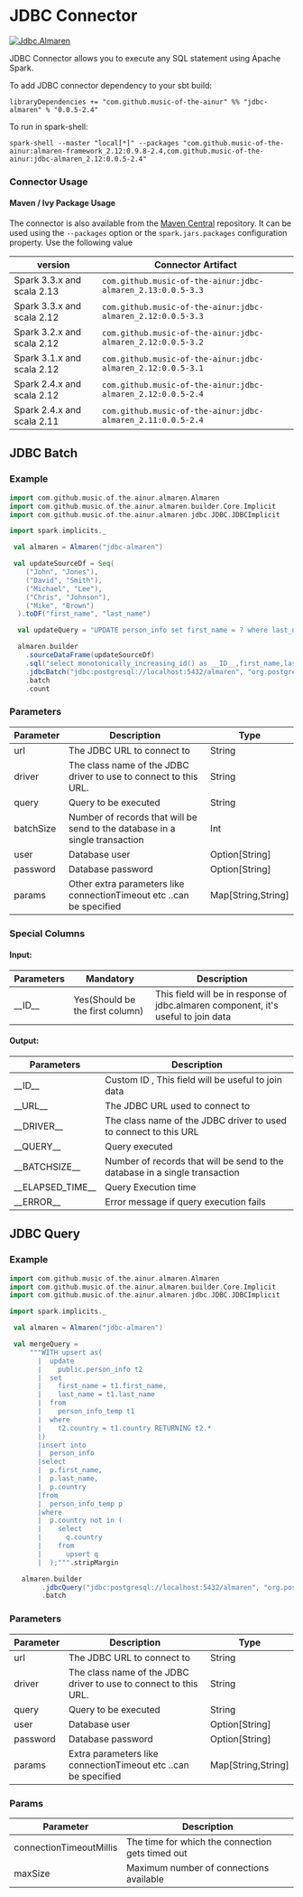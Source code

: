 # JDBC Connector

[![Jdbc.Almaren](https://github.com/modakanalytics/jdbc.almaren/actions/workflows/jdbc-almaren-githubactions.yml/badge.svg)](https://github.com/modakanalytics/jdbc.almaren/actions/workflows/jdbc-almaren-githubactions.yml)

JDBC Connector allows you to execute any SQL statement using Apache Spark.

To add JDBC connector dependency to your sbt build:
```
libraryDependencies += "com.github.music-of-the-ainur" %% "jdbc-almaren" % "0.0.5-2.4"
```

To run in spark-shell:
```
spark-shell --master "local[*]" --packages "com.github.music-of-the-ainur:almaren-framework_2.12:0.9.8-2.4,com.github.music-of-the-ainur:jdbc-almaren_2.12:0.0.5-2.4"
```

### Connector Usage

#### Maven / Ivy Package Usage
The connector is also available from the
[Maven Central](https://mvnrepository.com/artifact/com.github.music-of-the-ainur)
repository. It can be used using the `--packages` option or the
`spark.jars.packages` configuration property. Use the following value

| version                    | Connector Artifact                                          |
|----------------------------|-------------------------------------------------------------|
| Spark 3.3.x and scala 2.13 | `com.github.music-of-the-ainur:jdbc-almaren_2.13:0.0.5-3.3` |
| Spark 3.3.x and scala 2.12 | `com.github.music-of-the-ainur:jdbc-almaren_2.12:0.0.5-3.3` |
| Spark 3.2.x and scala 2.12 | `com.github.music-of-the-ainur:jdbc-almaren_2.12:0.0.5-3.2` |
| Spark 3.1.x and scala 2.12 | `com.github.music-of-the-ainur:jdbc-almaren_2.12:0.0.5-3.1` |
| Spark 2.4.x and scala 2.12 | `com.github.music-of-the-ainur:jdbc-almaren_2.12:0.0.5-2.4` |
| Spark 2.4.x and scala 2.11 | `com.github.music-of-the-ainur:jdbc-almaren_2.11:0.0.5-2.4` |

## JDBC Batch

### Example

```scala
import com.github.music.of.the.ainur.almaren.Almaren
import com.github.music.of.the.ainur.almaren.builder.Core.Implicit
import com.github.music.of.the.ainur.almaren.jdbc.JDBC.JDBCImplicit

import spark.implicits._

 val almaren = Almaren("jdbc-almaren")

 val updateSourceDf = Seq(
    ("John", "Jones"),
    ("David", "Smith"),
    ("Michael", "Lee"),
    ("Chris", "Johnson"),
    ("Mike", "Brown")
  ).toDF("first_name", "last_name")

  val updateQuery = "UPDATE person_info set first_name = ? where last_name = ?"

  almaren.builder
    .sourceDataFrame(updateSourceDf)
    .sql("select monotonically_increasing_id() as __ID__,first_name,last_name from __TABLE__")
    .jdbcBatch("jdbc:postgresql://localhost:5432/almaren", "org.postgresql.Driver", updateQuery, 1000, Some("postgres"), Some("postgres"),Map("connectionTimeoutMillis" -> "3000","maxSize"->"10"))
    .batch
    .count
```

### Parameters

| Parameter | Description                                                                 | Type               |
|-----------|-----------------------------------------------------------------------------|--------------------|
| url       | The JDBC URL to connect to                                                  | String             |
| driver    | The class name of the JDBC driver to use to connect to this URL.            | String             |
| query     | Query to be executed                                                        | String             |
| batchSize | Number of records that will be send to the database in a single transaction | Int                |
| user      | Database user                                                               | Option[String]     |
| password  | Database password                                                           | Option[String]     |
| params    | Other extra parameters  like connectionTimeout  etc ..can be specified      | Map[String,String] |


### Special Columns

#### Input:

| Parameters | Mandatory                       | Description                                                                        |
|------------|---------------------------------|------------------------------------------------------------------------------------|
| \_\_ID\_\_ | Yes(Should be the first column) | This field will be in response of jdbc.almaren component, it's useful to join data |

#### Output:


| Parameters           | Description                                                                 |
|----------------------|-----------------------------------------------------------------------------|
| \_\_ID\_\_           | Custom ID , This field will be useful to join data                          |
| \_\_URL\_\_          | The JDBC URL used to connect to                                             |
| \_\_DRIVER\_\_       | The class name of the JDBC driver to used to connect to this URL            |
| \_\_QUERY\_\_        | Query executed                                                              |
| \_\_BATCHSIZE\_\_    | Number of records that will be send to the database in a single transaction |
| \_\_ELAPSED_TIME\_\_ | Query Execution time                                                        |
| \_\_ERROR\_\_        | Error message if query execution fails                                      |


## JDBC Query 

### Example 

```scala
import com.github.music.of.the.ainur.almaren.Almaren
import com.github.music.of.the.ainur.almaren.builder.Core.Implicit
import com.github.music.of.the.ainur.almaren.jdbc.JDBC.JDBCImplicit

import spark.implicits._

 val almaren = Almaren("jdbc-almaren")

 val mergeQuery =
     """WITH upsert as(
       |  update
       |    public.person_info t2
       |  set
       |    first_name = t1.first_name,
       |    last_name = t1.last_name
       |  from
       |    person_info_temp t1
       |  where
       |    t2.country = t1.country RETURNING t2.*
       |)
       |insert into
       |  person_info
       |select
       |  p.first_name,
       |  p.last_name,
       |  p.country
       |from
       |  person_info_temp p
       |where
       |  p.country not in (
       |    select
       |      q.country
       |    from
       |      upsert q
       |  );""".stripMargin

   almaren.builder
        .jdbcQuery("jdbc:postgresql://localhost:5432/almaren", "org.postgresql.Driver", mergeQuery, Some("postgres"), Some("postgres"),Map("connectionTimeoutMillis" -> "3000","maxSize"->"10"))
        .batch
```
### Parameters

| Parameter | Description                                                                 | Type               |
|-----------|-----------------------------------------------------------------------------|--------------------|
| url       | The JDBC URL to connect to                                                  | String             |
| driver    | The class name of the JDBC driver to use to connect to this URL.            | String             |
| query     | Query to be executed                                                        | String             |
| user      | Database user                                                               | Option[String]     |
| password  | Database password                                                           | Option[String]     |
| params    | Extra parameters  like connectionTimeout  etc ..can be specified            | Map[String,String] |

### Params 

| Parameter | Description                                                                 |
|-----------|-----------------------------------------------------------------------------|
| connectionTimeoutMillis       |    The time for which the connection gets timed out                          | 
| maxSize       | Maximum number of connections available                             |        

